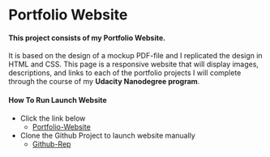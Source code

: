 # Portfolio Website

#### This project consists of my Portfolio Website. 

It is based on the design of a mockup PDF-file and I replicated the design in HTML and CSS. 
This page is a responsive website that will display images, descriptions, and links to each of the portfolio projects I will complete through the course of my **Udacity Nanodegree program**.

#### How To Run Launch Website

+ Click the link below
  - [Portfolio-Website](https://shubham7109.github.io/Portfolio-Website/ "Click to see website")
+ Clone the Github Project to launch website manually
  - [Github-Rep](https://github.com/shubham7109/Udacity-Projects/tree/master/2.%20Portfolio%20Website "Click to see the repository")
